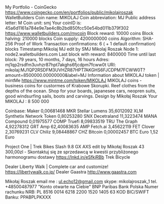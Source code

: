 My Portfolio - CoinGecko
https://www.coingecko.com/en/portfolios/public/mikolajroszak
WalletBuilders
Coin name: MIKOLAJ
Coin abbreviation: MJ
Public address letter: M
Coin unit: smj
Your coinID is: 45a6d1161a784e9e7ae4c8b2bd850fcc50e54bd011b379f302
https://www.walletbuilders.com/mycoin
Block reward: 10000 coins
Block halving: 210000 blocks
Coin supply: 4200000000 coins
Algorithm: SHA-256 Proof of Work
Transaction confirmations: 6 ( + 1 default confirmation) blocks
Timestamp:Mikolaj MJ edit by SMJ Mikolaj Roszak
Node 1: node2.walletbuilders.com
Last block with reward: 8400000
Time until last block: 79 years, 10 months, 7 days, 16 hours
Adres: mj1qp2rsdfm3uvhzr87hpt7akghs6fjcdpm7fcww0t
URI: mikolaj:MJ1QP2RSDFM3UVHZR87HPT7AKGHS6FJCDPM7FCWW0T?amount=8500000.00000000&label=MJ
Information about MIKOLAJ token | mintMe
https://www.mintme.com/token/MIKOLAJ
MIKOLAJ coins - business coins for custormes of Krabowe Skorupki. 
Reef clothes from the depths of the ocean. 
Shop for your boards, japanesee cars, neopren suits, 
good windsurfing sails, boots and carvings. 
Design by Mikołaj Roszak
Your MIKOLAJ : 8 500 000




Coinbase:
Maker 0,00681468 MKR
Stellar Lumens 35,6012092 XLM
Synthetix Network Token 0,80253280 SNX
Decetraland 11,3223474 MANA
Compound 0,01975577 COMP
Truefi 8,09833519 TRU
The Graph 4,92278312 GRT
Amp 62,40083635 AMP
Fetch.ai 3,45622119 FET
Clover 2,30769231 CLV
Chiliz 9,08448867 CHZ
Bitcoin 0,00002457 BTC
Euro 1,52 Euro




Project One | Trek Bikes
Slash 9.8 GX AXS edit by Mikołaj Roszak
43 300,00zl - Skontaktuj się ze sprzedawcą w kwestii przybliżonego harmonogramu dostawy
https://lnkd.in/eSfkjRBb
Trek Bicycle

Dealer Liberty Walk | Complete car and customize!  
https://libertywalk.co.jp/
Dealer Gaastra
http://www.gaastra.com

Mikołaj Roszak
email me : ul.echo12@gmail.com
skype: mikolajroszak_1
tel. +48500487977
"Konto otwarte na Ciebie" BNP Paribas Bank Polska
Numer rachunku NRB: PL 8516 0014 6218 2200 1520 1405 63
KOD BIC/SWIFT Banku: PPABPLPKXXX
